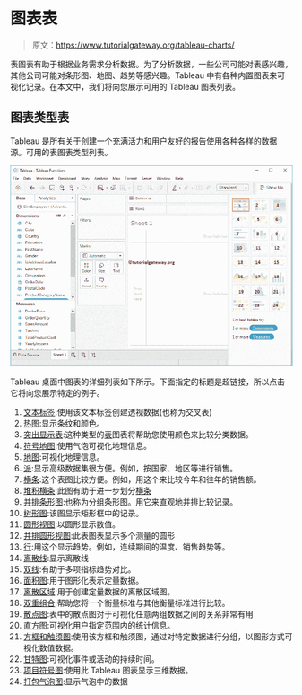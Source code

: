 # 图表表

> 原文：<https://www.tutorialgateway.org/tableau-charts/>

表图表有助于根据业务需求分析数据。为了分析数据，一些公司可能对表感兴趣，其他公司可能对条形图、地图、趋势等感兴趣。Tableau 中有各种内置图表来可视化记录。在本文中，我们将向您展示可用的 Tableau 图表列表。

## 图表类型表

Tableau 是所有关于创建一个充满活力和用户友好的报告使用各种各样的数据源。可用的表图表类型列表。

![Tableau Charts 1](img/775b19f23c41c98189e42079266abf46.png)

Tableau 桌面中图表的详细列表如下所示。下面指定的标题是超链接，所以点击它将向您展示特定的例子。

1.  [文本标签](https://www.tutorialgateway.org/tableau-text-label/):使用该文本标签创建透视数据(也称为交叉表)
2.  [热图](https://www.tutorialgateway.org/tableau-heat-map/):显示条纹和颜色。
3.  [突出显示表](https://www.tutorialgateway.org/highlight-table-in-tableau/):这种类型的[表](https://www.tutorialgateway.org/tableau/)图表将帮助您使用颜色来比较分类数据。
4.  [符号地图](https://www.tutorialgateway.org/how-to-create-a-map-in-tableau/):使用气泡可视化地理信息。
5.  [地图](https://www.tutorialgateway.org/maps-in-tableau/):可视化地理信息。
6.  [派](https://www.tutorialgateway.org/pie-chart-in-tableau/):显示高级数据集很方便。例如，按国家、地区等进行销售。
7.  [横条](https://www.tutorialgateway.org/bar-chart-in-tableau/):这个表图比较方便。例如，用这个来比较今年和往年的销售额。
8.  [堆积横条](https://www.tutorialgateway.org/stacked-bar-chart-in-tableau/):此图有助于进一步划分[横条](https://www.tutorialgateway.org/bar-chart-in-tableau/)
9.  [并排条形图](https://www.tutorialgateway.org/grouped-bar-chart-in-tableau/):也称为分组条形图。用它来直观地并排比较记录。
10.  [树形图](https://www.tutorialgateway.org/tableau-treemap/):该图显示矩形框中的记录。
11.  [圆形视图](https://www.tutorialgateway.org/circle-views-in-tableau/):以圆形显示数值。
12.  [并排圆形视图](https://www.tutorialgateway.org/circle-views-in-tableau/):此表图表显示多个测量的圆形
13.  [行](https://www.tutorialgateway.org/tableau-line-chart/):用这个显示趋势。例如，连续期间的温度、销售趋势等。
14.  [离散线](https://www.tutorialgateway.org/tableau-line-chart/):显示离散线
15.  [双线](https://www.tutorialgateway.org/dual-lines-chart-in-tableau/):有助于多项指标趋势对比。
16.  [面积图](https://www.tutorialgateway.org/tableau-area-chart/):用于图形化表示定量数据。
17.  [离散区域](https://www.tutorialgateway.org/tableau-area-chart/):用于创建定量数据的离散区域图。
18.  [双重组合](https://www.tutorialgateway.org/tableau-dual-combination-chart/):帮助您将一个衡量标准与其他衡量标准进行比较。
19.  [散点图](https://www.tutorialgateway.org/tableau-scatter-plot/):表中的散点图对于可视化任意两组数据之间的关系非常有用
20.  [直方图](https://www.tutorialgateway.org/tableau-histogram/):可视化用户指定范围内的统计信息。
21.  [方框和触须图](https://www.tutorialgateway.org/tableau-box-plot/):使用该方框和触须图，通过对特定数据进行分组，以图形方式可视化数值数据。
22.  [甘特图](https://www.tutorialgateway.org/gantt-chart-in-tableau/):可视化事件或活动的持续时间。
23.  [项目符号图](https://www.tutorialgateway.org/tableau-bullet-graph/):使用此 Tableau 图表显示三维数据。
24.  [打包气泡图](https://www.tutorialgateway.org/tableau-bubble-chart/):显示气泡中的数据